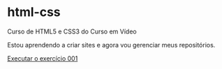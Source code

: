 # html-css
 Curso de HTML5 e CSS3 do Curso em Vídeo

 Estou aprendendo a criar sites e agora vou gerenciar meus repositórios.

<a href="https://brenogss.github.io/html-css/exerc%C3%ADcios/ex001/">Executar o exercício 001</a>